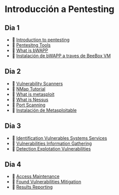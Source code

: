 # Introducción a Pentesting

## Dia 1

- 📗 [Introduction to pentesting](./introduction-pentesting.es.md)
- 📗 [Pentesitng Tools](./pentesting-tools.es.md)
- 📗 [What is bWAPP](./what-is-bwapp-and-how-to-install.es.md)
- 🧪 [Instalación de bWAPP a traves de BeeBox VM](https://github.com/breatheco-de/bwapp-beebox-virtual-machine-installation-configuration-exercise-project)


## Dia 2

- 📗 [Vulnerability Scanners](./vulnerability-scanners.es.md)
- 📗 [NMap Tutorial](./nmap-tutorial.md)
- 📗 [What is metasploit](./what-is-metasploit.es.md)
- 📗 [What is Nessus](./what-is-nessus.md)
- 📗 [Port Scanning](./port-scanning.es.md)
- 🧪 [Instalación de Metasploitable](./labs/metasploitable.es.md)

## Dia 3

- 📗 [Identification Vulnerables Systems Services](./identification-vulnerables-systems-services.es.md)
- 📗 [Vulnerabilities Information Gathering](./vulnerabilities-information-gathering.es.md)
- 📗 [Detection Explotation Vulnerabilities](./detection-explotation-vulnerabilities.es.md)

## Dia 4

- 📗 [Access Maintenance](./access-maintenance.es.md)
- 📗 [Found Vulnerabilities Mitigation](./found-vulnerabilities-mitigation.es.md)
- 📗 [Results Reporting](./results-reporting.es.md)
